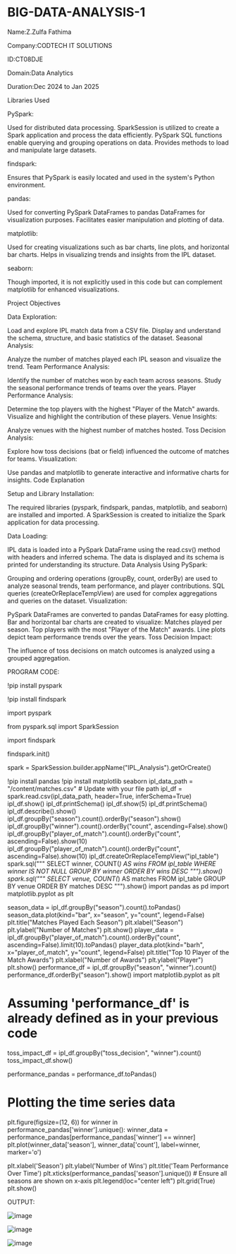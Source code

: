 # BIG-DATA-ANALYSIS-1


Name:Z.Zulfa Fathima

Company:CODTECH IT SOLUTIONS

ID:CT08DJE

Domain:Data Analytics

Duration:Dec 2024 to Jan 2025



Libraries Used

PySpark:

Used for distributed data processing.
SparkSession is utilized to create a Spark application and process the data efficiently.
PySpark SQL functions enable querying and grouping operations on data.
Provides methods to load and manipulate large datasets.

findspark:

Ensures that PySpark is easily located and used in the system's Python environment.

pandas:

Used for converting PySpark DataFrames to pandas DataFrames for visualization purposes.
Facilitates easier manipulation and plotting of data.

matplotlib:

Used for creating visualizations such as bar charts, line plots, and horizontal bar charts.
Helps in visualizing trends and insights from the IPL dataset.

seaborn:

Though imported, it is not explicitly used in this code but can complement matplotlib for enhanced visualizations.

Project Objectives

Data Exploration:

Load and explore IPL match data from a CSV file.
Display and understand the schema, structure, and basic statistics of the dataset.
Seasonal Analysis:

Analyze the number of matches played each IPL season and visualize the trend.
Team Performance Analysis:

Identify the number of matches won by each team across seasons.
Study the seasonal performance trends of teams over the years.
Player Performance Analysis:

Determine the top players with the highest "Player of the Match" awards.
Visualize and highlight the contribution of these players.
Venue Insights:

Analyze venues with the highest number of matches hosted.
Toss Decision Analysis:

Explore how toss decisions (bat or field) influenced the outcome of matches for teams.
Visualization:

Use pandas and matplotlib to generate interactive and informative charts for insights.
Code Explanation


Setup and Library Installation:

The required libraries (pyspark, findspark, pandas, matplotlib, and seaborn) are installed and imported.
A SparkSession is created to initialize the Spark application for data processing.

Data Loading:

IPL data is loaded into a PySpark DataFrame using the read.csv() method with headers and inferred schema.
The data is displayed and its schema is printed for understanding its structure.
Data Analysis Using PySpark:

Grouping and ordering operations (groupBy, count, orderBy) are used to analyze seasonal trends, team performance, and player contributions.
SQL queries (createOrReplaceTempView) are used for complex aggregations and queries on the dataset.
Visualization:

PySpark DataFrames are converted to pandas DataFrames for easy plotting.
Bar and horizontal bar charts are created to visualize:
Matches played per season.
Top players with the most "Player of the Match" awards.
Line plots depict team performance trends over the years.
Toss Decision Impact:

The influence of toss decisions on match outcomes is analyzed using a grouped aggregation.



PROGRAM CODE:


!pip install pyspark


!pip install findspark


import pyspark




from pyspark.sql import SparkSession




import findspark




findspark.init()



spark = SparkSession.builder.appName("IPL_Analysis").getOrCreate()



!pip install pandas
!pip install matplotlib seaborn
ipl_data_path = "/content/matches.csv"  # Update with your file path
ipl_df = spark.read.csv(ipl_data_path, header=True, inferSchema=True)
ipl_df.show()
ipl_df.printSchema()
ipl_df.show(5)
ipl_df.printSchema()
ipl_df.describe().show()
ipl_df.groupBy("season").count().orderBy("season").show()
ipl_df.groupBy("winner").count().orderBy("count", ascending=False).show()
ipl_df.groupBy("player_of_match").count().orderBy("count", ascending=False).show(10)
ipl_df.groupBy("player_of_match").count().orderBy("count", ascending=False).show(10)
ipl_df.createOrReplaceTempView("ipl_table")
spark.sql("""
    SELECT winner, COUNT(*) AS wins
    FROM ipl_table
    WHERE winner IS NOT NULL
    GROUP BY winner
    ORDER BY wins DESC
""").show()
spark.sql("""
    SELECT venue, COUNT(*) AS matches
    FROM ipl_table
    GROUP BY venue
    ORDER BY matches DESC
""").show()
import pandas as pd
import matplotlib.pyplot as plt

season_data = ipl_df.groupBy("season").count().toPandas()
season_data.plot(kind="bar", x="season", y="count", legend=False)
plt.title("Matches Played Each Season")
plt.xlabel("Season")
plt.ylabel("Number of Matches")
plt.show()
player_data = ipl_df.groupBy("player_of_match").count().orderBy("count", ascending=False).limit(10).toPandas()
player_data.plot(kind="barh", x="player_of_match", y="count", legend=False)
plt.title("Top 10 Player of the Match Awards")
plt.xlabel("Number of Awards")
plt.ylabel("Player")
plt.show()
performance_df = ipl_df.groupBy("season", "winner").count()
performance_df.orderBy("season").show()
import matplotlib.pyplot as plt

# Assuming 'performance_df' is already defined as in your previous code
toss_impact_df = ipl_df.groupBy("toss_decision", "winner").count()
toss_impact_df.show()

performance_pandas = performance_df.toPandas()

# Plotting the time series data
plt.figure(figsize=(12, 6))
for winner in performance_pandas['winner'].unique():
    winner_data = performance_pandas[performance_pandas['winner'] == winner]
    plt.plot(winner_data['season'], winner_data['count'], label=winner, marker='o')

plt.xlabel('Season')
plt.ylabel('Number of Wins')
plt.title('Team Performance Over Time')
plt.xticks(performance_pandas['season'].unique())  # Ensure all seasons are shown on x-axis
plt.legend(loc="center left")
plt.grid(True)
plt.show()


OUTPUT:

![image](https://github.com/user-attachments/assets/51991f45-eec0-4629-acda-cec59650f023)

![image](https://github.com/user-attachments/assets/c337c347-da91-4834-853c-bb8d98e35c47)

![image](https://github.com/user-attachments/assets/62c7d651-d5fd-4c10-ac7b-c630b755379a)
